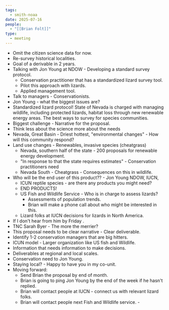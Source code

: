 ```yaml
---
tags:
  - smith-noaa
date: 2025-07-16
people:
  - "[[Brian Folt]]"
type:
  - meeting
---
```

- Omit the citizen science data for now. 
- Re-survey historical localities. 
- Goal of a derivable in 2 years. 
- Talking with Jon Young at NDOW - Developing a standard survey protocol. 
	- Conservation practitioner that has a standardized lizard survey tool. 
	- Pilot this approach with lizards. 
	- Applied management tool. 
- Talk to managers - Conservationists. 
- Jon Young - what the biggest issues are? 
- Standardized lizard protocol! State of Nevada is charged with managing wildlife, including protected lizards, habitat loss through new renewable energy areas. The best ways to survey for species communities. 
- Biggest challenge - Narrative for the proposal. 
- Think less about the science more about the needs
- Nevada, Great Basin - Driest hottest, "environmental changes" - How will this community respond? 
- Land use changes - Renewables, invasive species (cheatgrass)
	- Nevada, southern half of the state - 200 proposals for renewable energy development. 
	- "In response to that the state requires estimates" - Conservation practitioners need 
	- Nevada South - Cheatgrass - Consequences on this in wildlife. 
- Who will be the end user of this product?? - Jon Young NDOW, IUCN, 
	- ICUN reptile species - are there any products you might need? 
	- END PRODUCTS! 
	- US Fish and Wildlife Service - Who is in charge to assess lizards? 
		- Assessments of population trends. 
		- Brian will make a phone call about who might be interested in this. 
	-  Lizard folks at IUCN decisions for lizards in North America. 
-  If I don't hear from him by Friday . 
- TNC Sarah Byer - The more the merrier? 
- This proposal needs to be clear narrative - Clear deliverable. 
- Identify 1-2 conservation managers that are big hitters. 
- ICUN model - Larger organization like US fish and Wildlife. 
- Information that needs information to make decisions. 
- Deliverables at regional and local scales. 
- Conservation need to Jon Young. 
- Staying local? - Happy to have you in my co-unit. 
- Moving forward: 
	- Send Brian the proposal by end of month. 
	- Brian is going to ping Jon Young by the end of the week if he hasn't replied. 
	- Brian will contact people at IUCN - connect us with relevant lizard folks. 
	- Brian will contact people next Fish and Wildlife service. 	- 